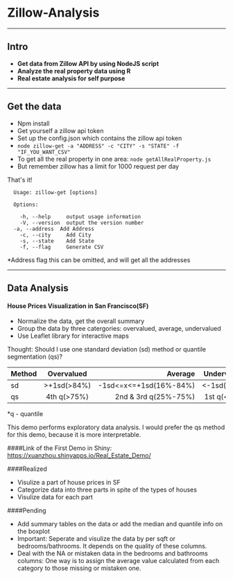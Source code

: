 # Zillow-Analysis


----------


## Intro
* **Get data from Zillow API by using NodeJS script**
* **Analyze the real property data using R**
* **Real estate analysis for self purpose**


----------


## Get the data

* Npm install
* Get yourself a zillow api token
* Set up the config.json which contains the zillow api token
* `node zillow-get -a "ADDRESS" -c "CITY" -s "STATE" -f "IF_YOU_WANT_CSV"`
* To get all the real property in one area: `node getAllRealProperty.js`
* But remember zillow has a limit for 1000 request per day

That's it! 

      Usage: zillow-get [options]
    
      Options:
    
        -h, --help     output usage information
        -V, --version  output the version number
      -a, --address  Add Address 
        -c, --city     Add City
        -s, --state    Add State
        -f, --flag     Generate CSV

*Address flag this can be omitted, and will get all the addresses        


----------


## Data Analysis 
#### House Prices Visualization in San Francisco(SF)

* Normalize the data, get the overall summary
* Group the data by three catergories:  overvalued, average, undervalued
* Use Leaflet library for interactive maps

Thought: 
Should I use one standard deviation (sd) method or quantile segmentation (qs)?

|Method|    Overvalued    |        Average       |   Undervalued   | 
|------|:----------------:|---------------------:|:---------------:|
|  sd  |   \>+1sd(>84%)   |-1sd<=x<=+1sd(16%-84%)|   <-1sd(<16%)   |
|  qs  |    4th q(>75%)   | 2nd & 3rd q(25%-75%) |      1st q(<25%)      |
*q - quantile

This demo performs exploratory data analysis.
I would prefer the qs method for this demo, because it is more interpretable.

####Link of the First Demo in Shiny:
https://xuanzhou.shinyapps.io/Real_Estate_Demo/

####Realized 
* Visulize a part of house prices in SF
* Categorize data into three parts in spite of the types of houses
* Visulize data for each part

####Pending 
* Add summary tables on the data or add the median and quantile info on the boxplot
* Important: Seperate and visulize the data by per sqft or bedrooms/bathrooms. It depends on the quality of these columns. 
* Deal with the NA or mistaken data in the bedrooms and bathrooms columns: One way is to assign the average value calculated from each category to those missing or mistaken one.
